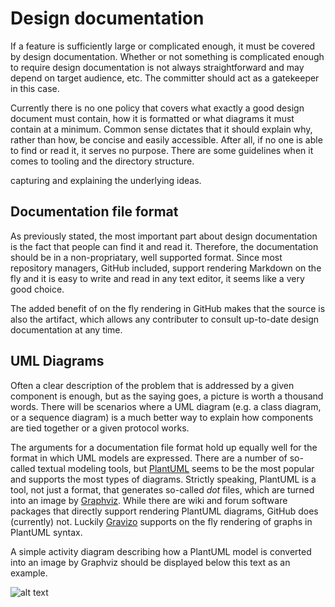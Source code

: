 # Design documentation

If a feature is sufficiently large or complicated enough, it must be covered
by design documentation. Whether or not something is complicated enough to
require design documentation is not always straightforward and may depend on
target audience, etc. The committer should act as a gatekeeper in this case.

Currently there is no one policy that covers what exactly a good design
document must contain, how it is formatted or what diagrams it must contain
at a minimum. Common sense dictates that it should explain why, rather than
how, be concise and easily accessible. After all, if no one is able to find or
read it, it serves no purpose. There are some guidelines when it comes to
tooling and the directory structure.

capturing and explaining the underlying ideas.


## Documentation file format

As previously stated, the most important part about design documentation is
the fact that people can find it and read it. Therefore, the documentation
should be in a non-propriatary, well supported format. Since most repository
managers, GitHub included, support rendering Markdown on the fly and it is
easy to write and read in any text editor, it seems like a very good choice.

The added benefit of on the fly rendering in GitHub makes that the source is
also the artifact, which allows any contributer to consult up-to-date
design documentation at any time.


## UML Diagrams

Often a clear description of the problem that is addressed by a given
component is enough, but as the saying goes, a picture is worth a thousand
words. There will be scenarios where a UML diagram (e.g. a class diagram,
or a sequence diagram) is a much better way to explain how components are
tied together or a given protocol works.

The arguments for a documentation file format hold up equally well for the
format in which UML models are expressed. There are a number of so-called
textual modeling tools, but [PlantUML](http://plantuml.com/) seems to be the
most popular and supports the most types of diagrams. Strictly speaking,
PlantUML is a tool, not just a format, that generates so-called *dot* files,
which are turned into an image by [Graphviz](https://www.graphviz.org/).
While there are wiki and forum software packages that directly support
rendering PlantUML diagrams, GitHub does (currently) not. Luckily
[Gravizo](http://www.gravizo.com/) supports on the fly rendering of graphs
in PlantUML syntax.

A simple activity diagram describing how a PlantUML model is converted into an
image by Graphviz should be displayed below this text as an example.

![alt text](https://g.gravizo.com/source/g?./diagrams.plantuml)

